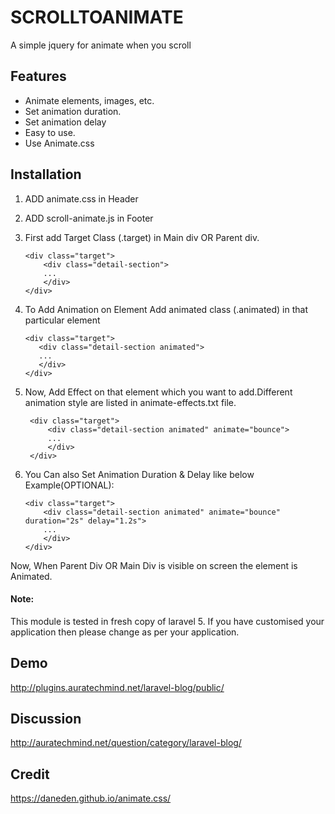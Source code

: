 # SCROLLTOANIMATE
  A simple jquery for animate when you scroll
  
## Features
  - Animate elements, images, etc.
  - Set animation duration. 
  - Set animation delay
  - Easy to use.
  - Use Animate.css

## Installation
1. ADD animate.css in Header

2. ADD scroll-animate.js in Footer
  
3. First add Target Class (.target) in Main div OR Parent div.
   
    ```
    <div class="target">
		<div class="detail-section"> 
		...
		</div>
	</div>
   ```
    
4. To Add Animation on Element Add animated class (.animated) in that particular element

	 ```
    <div class="target">
		<div class="detail-section animated"> 
		...
		</div>
	</div>
   ```
   
5. Now, Add Effect on that element which you want to add.Different animation style are listed in animate-effects.txt file. 

   ```
    <div class="target">
		<div class="detail-section animated" animate="bounce"> 
		...
		</div>
	</div>
   ```
   
   
6. You Can also Set Animation Duration & Delay like below Example(OPTIONAL):
	
	```
    <div class="target">
		<div class="detail-section animated" animate="bounce" duration="2s" delay="1.2s"> 
		...
		</div>
	</div>
   ```

Now, When Parent Div OR Main Div is visible on screen the element is Animated.

#### Note:
This module is tested in fresh copy of laravel 5. If you have customised your application then please change as per your application.

## Demo
http://plugins.auratechmind.net/laravel-blog/public/

## Discussion
http://auratechmind.net/question/category/laravel-blog/

## Credit
https://daneden.github.io/animate.css/


